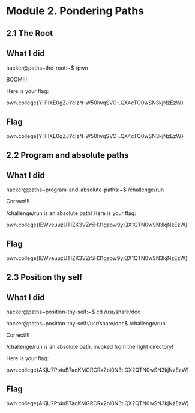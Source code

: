 # Module 2. Pondering Paths
## 2.1 The Root
## What I did
hacker@paths~the-root:~$ /pwn

BOOM!!!

Here is your flag:

pwn.college{YIlFIXE0gZJYcIzN-W50IwqSVO-.QX4cTO0wSN3kjNzEzW}


## Flag
pwn.college{YIlFIXE0gZJYcIzN-W50IwqSVO-.QX4cTO0wSN3kjNzEzW}

## 2.2 Program and absolute paths
## What I did
hacker@paths~program-and-absolute-paths:~$ /challenge/run

Correct!!!

/challenge/run is an absolute path! Here is your flag:

pwn.college{IEWveuuzUTIZK3VZr5H31gaow9y.QX1QTN0wSN3kjNzEzW}


## Flag
pwn.college{IEWveuuzUTIZK3VZr5H31gaow9y.QX1QTN0wSN3kjNzEzW}

## 2.3 Position thy self
## What I did
hacker@paths~position-thy-self:~$ cd /usr/share/doc

hacker@paths~position-thy-self:/usr/share/doc$ /challenge/run

Correct!!!

/challenge/run is an absolute path, invoked from the right directory!

Here is your flag:

pwn.college{AKjU7Pt4uB7aqKMGRCRx2bl0N3t.QX2QTN0wSN3kjNzEzW}

## Flag
pwn.college{AKjU7Pt4uB7aqKMGRCRx2bl0N3t.QX2QTN0wSN3kjNzEzW}




